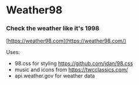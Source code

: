 # Weather98

### Check the weather like it's 1998

[https://weather98.com](https://weather98.com/)

Uses:

- 98.css for styling https://github.com/jdan/98.css
- music and icons from https://twcclassics.com/
- api.weather.gov for weather data
